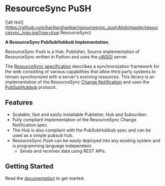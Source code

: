 # ResourceSync PuSH
![alt text](https://github.com/hariharshankar/resourcesync_push/blob/master/resourcesync_logo.jpg?raw=true ResourceSync)

**A ResourceSync PubSubHubbub Implementation.**

ResourceSync Push is a Hub, Publisher, Source implementation of ResourceSync written in Python and uses the [uWSGI](http://projects.unbit.it/uwsgi/) server.

The [ResourceSync specification](http://www.openarchives.org/rs/0.9.1/resourcesync) describes a synchronization framework for the web consisting of various capabilities that allow third party systems to remain synchronized with a server's evolving resources. This library is an implementation of the ResourceSync [Change Notification](http://www.openarchives.org/rs/notification/0.9/notification#ChangeNoti) and uses the [PubSubHubbub](https://pubsubhubbub.googlecode.com/git/pubsubhubbub-core-0.4.html) protocol.

## Features
* Scalable, fast and easily installable Publisher, Hub and Subscriber.
* Fully compliant implementation of the ResourceSync Change Notification spec.
* The Hub is also compliant with the PubSubHubbub spec and can be used as a simple pubsub hub.
* ResourceSync Push can be easily deployed into any existing system and is programming language independent.
  * Sends and receives data using REST APIs.


## Getting Started

Read the [documentation](https://github.com/hariharshankar/resourcesync_push/wiki) to get started.
